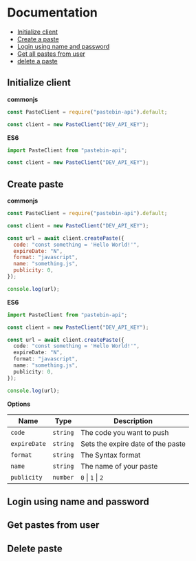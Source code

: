 # Documentation

- [Initialize client](#initialize-client)
- [Create a paste](#create-paste)
- [Login using name and password](#login-using-name-and-password)
- [Get all pastes from user](#get-pastes-from-user)
- [delete a paste](#delete-paste)

## Initialize client

**commonjs**

```js
const PasteClient = require("pastebin-api").default;

const client = new PasteClient("DEV_API_KEY");
```

**ES6**

```ts
import PasteClient from "pastebin-api";

const client = new PasteClient("DEV_API_KEY");
```

## Create paste

**commonjs**

```js
const PasteClient = require("pastebin-api").default;

const client = new PasteClient("DEV_API_KEY");

const url = await client.createPaste({
  code: "const something = 'Hello World!'",
  expireDate: "N",
  format: "javascript",
  name: "something.js",
  publicity: 0,
});

console.log(url);
```

**ES6**

```ts
import PasteClient from "pastebin-api";

const client = new PasteClient("DEV_API_KEY");

const url = await client.createPaste({
  code: "const something = 'Hello World!'",
  expireDate: "N",
  format: "javascript",
  name: "something.js",
  publicity: 0,
});

console.log(url);
```

**Options**

| Name         | Type     | Description                       |
| ------------ | -------- | --------------------------------- |
| `code`       | `string` | The code you want to push         |
| `expireDate` | `string` | Sets the expire date of the paste |
| `format`     | `string` | The Syntax format                 |
| `name`       | `string` | The name of your paste            |
| `publicity`  | `number` | `0` \| `1` \| `2`                 |

## Login using name and password

## Get pastes from user

## Delete paste
